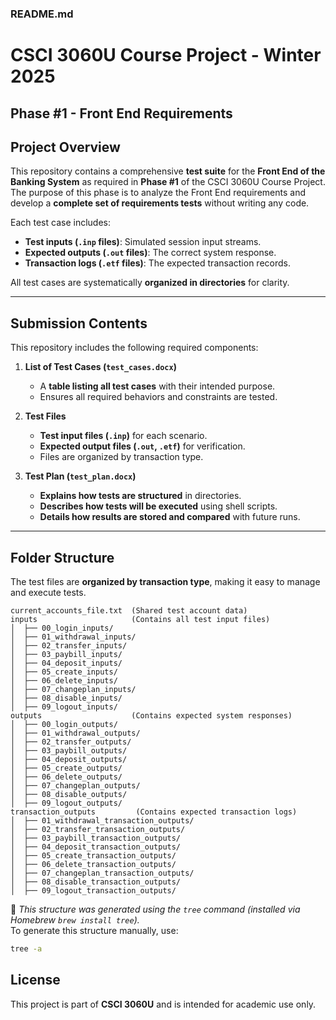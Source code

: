 ### **README.md**

# CSCI 3060U Course Project - Winter 2025

## **Phase #1 - Front End Requirements**   

## **Project Overview**
This repository contains a comprehensive **test suite** for the **Front End of the Banking System** as required in **Phase #1** of the CSCI 3060U Course Project. The purpose of this phase is to analyze the Front End requirements and develop a **complete set of requirements tests** without writing any code.  

Each test case includes:
- **Test inputs (`.inp` files)**: Simulated session input streams.
- **Expected outputs (`.out` files)**: The correct system response.
- **Transaction logs (`.etf` files)**: The expected transaction records.

All test cases are systematically **organized in directories** for clarity.

---

## **Submission Contents**
This repository includes the following required components:

1. **List of Test Cases (`test_cases.docx`)**  
   - A **table listing all test cases** with their intended purpose.  
   - Ensures all required behaviors and constraints are tested.  

2. **Test Files**  
   - **Test input files (`.inp`)** for each scenario.  
   - **Expected output files (`.out`, `.etf`)** for verification.  
   - Files are organized by transaction type.  

3. **Test Plan (`test_plan.docx`)**  
   - **Explains how tests are structured** in directories.  
   - **Describes how tests will be executed** using shell scripts.  
   - **Details how results are stored and compared** with future runs.  

---

## **Folder Structure**
The test files are **organized by transaction type**, making it easy to manage and execute tests.

```
current_accounts_file.txt  (Shared test account data)
inputs                     (Contains all test input files)
│  ├── 00_login_inputs/
│  ├── 01_withdrawal_inputs/
│  ├── 02_transfer_inputs/
│  ├── 03_paybill_inputs/
│  ├── 04_deposit_inputs/
│  ├── 05_create_inputs/
│  ├── 06_delete_inputs/
│  ├── 07_changeplan_inputs/
│  ├── 08_disable_inputs/
│  ├── 09_logout_inputs/
outputs                    (Contains expected system responses)
│  ├── 00_login_outputs/
│  ├── 01_withdrawal_outputs/
│  ├── 02_transfer_outputs/
│  ├── 03_paybill_outputs/
│  ├── 04_deposit_outputs/
│  ├── 05_create_outputs/
│  ├── 06_delete_outputs/
│  ├── 07_changeplan_outputs/
│  ├── 08_disable_outputs/
│  ├── 09_logout_outputs/
transaction_outputs         (Contains expected transaction logs)
│  ├── 01_withdrawal_transaction_outputs/
│  ├── 02_transfer_transaction_outputs/
│  ├── 03_paybill_transaction_outputs/
│  ├── 04_deposit_transaction_outputs/
│  ├── 05_create_transaction_outputs/
│  ├── 06_delete_transaction_outputs/
│  ├── 07_changeplan_transaction_outputs/
│  ├── 08_disable_transaction_outputs/
│  ├── 09_logout_transaction_outputs/
```
📌 *This structure was generated using the `tree` command (installed via Homebrew `brew install tree`).*  
To generate this structure manually, use:
```bash
tree -a
```

## **License**
This project is part of **CSCI 3060U** and is intended for academic use only.